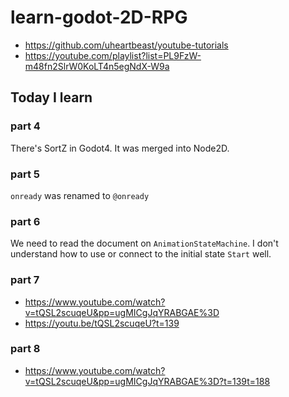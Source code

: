 # learn-godot-2D-RPG

- https://github.com/uheartbeast/youtube-tutorials
- https://youtube.com/playlist?list=PL9FzW-m48fn2SlrW0KoLT4n5egNdX-W9a

## Today I learn

### part 4

There's SortZ in Godot4. It was merged into Node2D.

### part 5

`onready` was renamed to `@onready`

### part 6

We need to read the document on `AnimationStateMachine`. I don't understand how to use or connect to the initial state `Start` well.

### part 7

- https://www.youtube.com/watch?v=tQSL2scuqeU&pp=ugMICgJqYRABGAE%3D
- https://youtu.be/tQSL2scuqeU?t=139

### part 8

- https://www.youtube.com/watch?v=tQSL2scuqeU&pp=ugMICgJqYRABGAE%3D?t=139t=188

